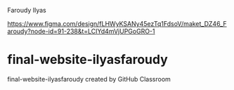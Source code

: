 Faroudy Ilyas

https://www.figma.com/design/fLHWyKSANy45ezTq1FdsoV/maket_DZ46_Faroudy?node-id=91-238&t=LCIYd4mVjUPGoGRO-1

# final-website-ilyasfaroudy
final-website-ilyasfaroudy created by GitHub Classroom

